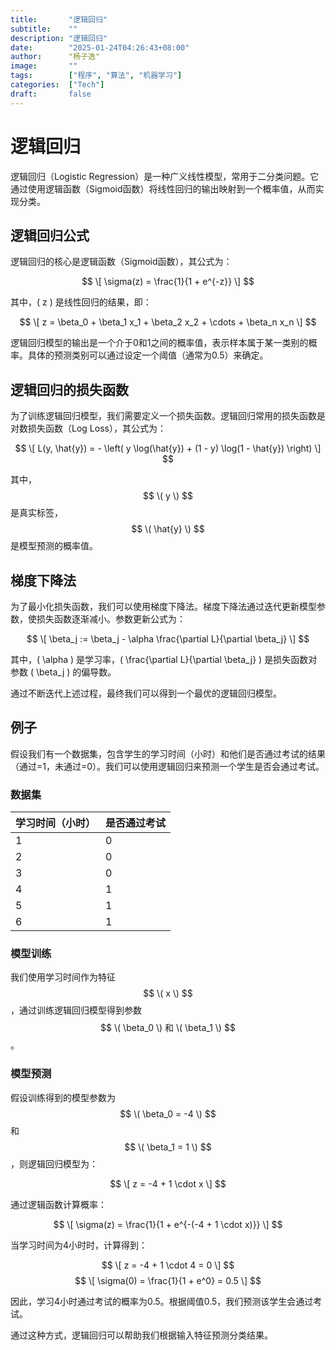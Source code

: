 ```yaml
---
title:       "逻辑回归"
subtitle:    ""
description: "逻辑回归"
date:        "2025-01-24T04:26:43+08:00"
author:      "杨子逸"
image:       ""
tags:        ["程序", "算法", "机器学习"]
categories:  ["Tech"]
draft:       false
---
```


# 逻辑回归
逻辑回归（Logistic Regression）是一种广义线性模型，常用于二分类问题。它通过使用逻辑函数（Sigmoid函数）将线性回归的输出映射到一个概率值，从而实现分类。

## 逻辑回归公式

逻辑回归的核心是逻辑函数（Sigmoid函数），其公式为：

$$ \[ \sigma(z) = \frac{1}{1 + e^{-z}} \] $$

其中，\( z \) 是线性回归的结果，即：

$$ \[ z = \beta_0 + \beta_1 x_1 + \beta_2 x_2 + \cdots + \beta_n x_n \] $$

逻辑回归模型的输出是一个介于0和1之间的概率值，表示样本属于某一类别的概率。具体的预测类别可以通过设定一个阈值（通常为0.5）来确定。

## 逻辑回归的损失函数

为了训练逻辑回归模型，我们需要定义一个损失函数。逻辑回归常用的损失函数是对数损失函数（Log Loss），其公式为：

$$ \[ L(y, \hat{y}) = - \left( y \log(\hat{y}) + (1 - y) \log(1 - \hat{y}) \right) \] $$

其中，$$ \( y \)  $$是真实标签，$$ \( \hat{y} \)  $$是模型预测的概率值。

## 梯度下降法

为了最小化损失函数，我们可以使用梯度下降法。梯度下降法通过迭代更新模型参数，使损失函数逐渐减小。参数更新公式为：

$$ \[ \beta_j := \beta_j - \alpha \frac{\partial L}{\partial \beta_j} \] $$

其中，\( \alpha \) 是学习率，\( \frac{\partial L}{\partial \beta_j} \) 是损失函数对参数 \( \beta_j \) 的偏导数。

通过不断迭代上述过程，最终我们可以得到一个最优的逻辑回归模型。


## 例子

假设我们有一个数据集，包含学生的学习时间（小时）和他们是否通过考试的结果（通过=1，未通过=0）。我们可以使用逻辑回归来预测一个学生是否会通过考试。

### 数据集

| 学习时间（小时） | 是否通过考试 |
|----------------|------------|
| 1              | 0          |
| 2              | 0          |
| 3              | 0          |
| 4              | 1          |
| 5              | 1          |
| 6              | 1          |

### 模型训练

我们使用学习时间作为特征$$ \( x \) $$，通过训练逻辑回归模型得到参数 $$ \( \beta_0 \) 和 \( \beta_1 \) $$ 。

### 模型预测

假设训练得到的模型参数为 $$ \( \beta_0 = -4 \) $$ 和 $$ \( \beta_1 = 1 \) $$ ，则逻辑回归模型为：

$$ \[ z = -4 + 1 \cdot x \] $$

通过逻辑函数计算概率：

$$ \[ \sigma(z) = \frac{1}{1 + e^{-(-4 + 1 \cdot x)}} \] $$

当学习时间为4小时时，计算得到：

$$ \[ z = -4 + 1 \cdot 4 = 0 \] $$
$$ \[ \sigma(0) = \frac{1}{1 + e^0} = 0.5 \] $$

因此，学习4小时通过考试的概率为0.5。根据阈值0.5，我们预测该学生会通过考试。

通过这种方式，逻辑回归可以帮助我们根据输入特征预测分类结果。